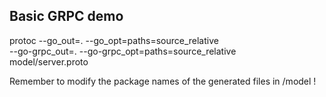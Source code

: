 ## Basic GRPC demo
protoc --go_out=. --go_opt=paths=source_relative \
--go-grpc_out=. --go-grpc_opt=paths=source_relative \
model/server.proto

Remember to modify the package names of the generated files in /model !